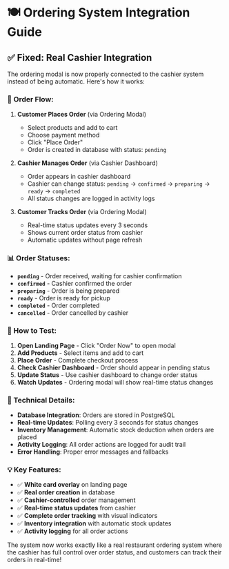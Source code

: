 # 🍽️ Ordering System Integration Guide

## ✅ **Fixed: Real Cashier Integration**

The ordering modal is now properly connected to the cashier system instead of being automatic. Here's how it works:

### **🔄 Order Flow:**

1. **Customer Places Order** (via Ordering Modal)
   - Select products and add to cart
   - Choose payment method
   - Click "Place Order"
   - Order is created in database with status: `pending`

2. **Cashier Manages Order** (via Cashier Dashboard)
   - Order appears in cashier dashboard
   - Cashier can change status: `pending` → `confirmed` → `preparing` → `ready` → `completed`
   - All status changes are logged in activity logs

3. **Customer Tracks Order** (via Ordering Modal)
   - Real-time status updates every 3 seconds
   - Shows current order status from cashier
   - Automatic updates without page refresh

### **📊 Order Statuses:**

- **`pending`** - Order received, waiting for cashier confirmation
- **`confirmed`** - Cashier confirmed the order
- **`preparing`** - Order is being prepared
- **`ready`** - Order is ready for pickup
- **`completed`** - Order completed
- **`cancelled`** - Order cancelled by cashier

### **🧪 How to Test:**

1. **Open Landing Page** - Click "Order Now" to open modal
2. **Add Products** - Select items and add to cart
3. **Place Order** - Complete checkout process
4. **Check Cashier Dashboard** - Order should appear in pending status
5. **Update Status** - Use cashier dashboard to change order status
6. **Watch Updates** - Ordering modal will show real-time status changes

### **🔧 Technical Details:**

- **Database Integration**: Orders are stored in PostgreSQL
- **Real-time Updates**: Polling every 3 seconds for status changes
- **Inventory Management**: Automatic stock deduction when orders are placed
- **Activity Logging**: All order actions are logged for audit trail
- **Error Handling**: Proper error messages and fallbacks

### **💡 Key Features:**

- ✅ **White card overlay** on landing page
- ✅ **Real order creation** in database
- ✅ **Cashier-controlled** order management
- ✅ **Real-time status updates** from cashier
- ✅ **Complete order tracking** with visual indicators
- ✅ **Inventory integration** with automatic stock updates
- ✅ **Activity logging** for all order actions

The system now works exactly like a real restaurant ordering system where the cashier has full control over order status, and customers can track their orders in real-time!





